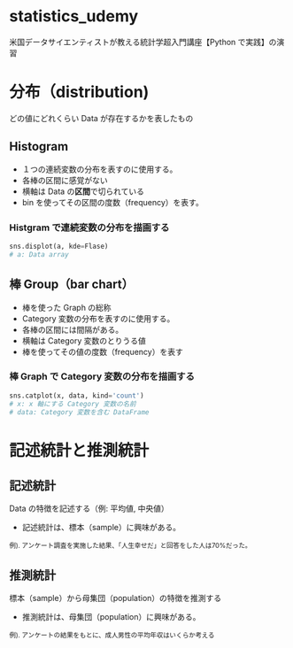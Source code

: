 # statistics_udemy
米国データサイエンティストが教える統計学超入門講座【Python で実践】の演習

# 分布（distribution)
どの値にどれくらい Data が存在するかを表したもの

## Histogram
- １つの連続変数の分布を表すのに使用する。
- 各棒の区間に感覚がない
- 横軸は Data の**区間**で切られている
- bin を使ってその区間の度数（frequency）を表す。

### Histgram で連続変数の分布を描画する
```python
sns.displot(a, kde=Flase)
# a: Data array
```

## 棒 Group（bar chart）
- 棒を使った Graph の総称
- Category 変数の分布を表すのに使用する。
- 各棒の区間には間隔がある。
- 横軸は Category 変数のとりうる値
- 棒を使ってその値の度数（frequency）を表す

### 棒 Graph で Category 変数の分布を描画する
```python
sns.catplot(x, data, kind='count')
# x: x 軸にする Category 変数の名前
# data: Category 変数を含む DataFrame
```

# 記述統計と推測統計
## 記述統計
Data の特徴を記述する（例: 平均値, 中央値）
- 記述統計は、標本（sample）に興味がある。  
<small>
例). アンケート調査を実施した結果、「人生幸せだ」と回答をした人は70%だった。
</small>

## 推測統計
標本（sample）から母集団（population）の特徴を推測する
- 推測統計は、母集団（population）に興味がある。  
<small>
例). アンケートの結果をもとに、成人男性の平均年収はいくらか考える
</small>